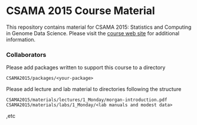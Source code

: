 # CSAMA 2015 Course Material

This repository contains material for CSAMA 2015: Statistics and
Computing in Genome Data Science. Please visit the [course web
site](http://www.huber.embl.de/csama/) for additional information.

### Collaborators

Please add packages written to support this course to a directory

    CSAMA2015/packages/<your-package>

Please add lecture and lab material to directories following the
structure

    CSAMA2015/materials/lectures/1_Monday/morgan-introduction.pdf
    CSAMA2015/materials/labs/1_Monday/<lab manuals and modest data>

,etc
